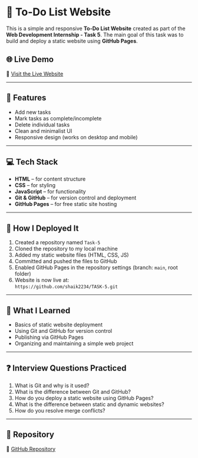 # 📝 To-Do List Website

This is a simple and responsive **To-Do List Website** created as part of the **Web Development Internship - Task 5**. The main goal of this task was to build and deploy a static website using **GitHub Pages**.

## 🌐 Live Demo

🔗 [Visit the Live Website](https://github.com/shaik2234/TASK-5.git)

---

## 📌 Features

- Add new tasks
- Mark tasks as complete/incomplete
- Delete individual tasks
- Clean and minimalist UI
- Responsive design (works on desktop and mobile)

---

## 💻 Tech Stack

- **HTML** – for content structure  
- **CSS** – for styling  
- **JavaScript** – for functionality  
- **Git & GitHub** – for version control and deployment  
- **GitHub Pages** – for free static site hosting

---

## 🚀 How I Deployed It

1. Created a repository named `Task-5`
2. Cloned the repository to my local machine
3. Added my static website files (HTML, CSS, JS)
4. Committed and pushed the files to GitHub
5. Enabled GitHub Pages in the repository settings (branch: `main`, root folder)
6. Website is now live at:  
   `https://github.com/shaik2234/TASK-5.git`

---


## 📖 What I Learned

- Basics of static website deployment
- Using Git and GitHub for version control
- Publishing via GitHub Pages
- Organizing and maintaining a simple web project

---

## ❓ Interview Questions Practiced

1. What is Git and why is it used?
2. What is the difference between Git and GitHub?
3. How do you deploy a static website using GitHub Pages?
4. What is the difference between static and dynamic websites?
5. How do you resolve merge conflicts?

---

## 📎 Repository

🔗 [GitHub Repository](https://github.com/shaik2234/TASK-5.git)
